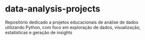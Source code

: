# data-analysis-projects
Repositório dedicado a projetos educacionais de análise de dados utilizando Python, com foco em exploração de dados, visualização, estatísticas e geração de insights
